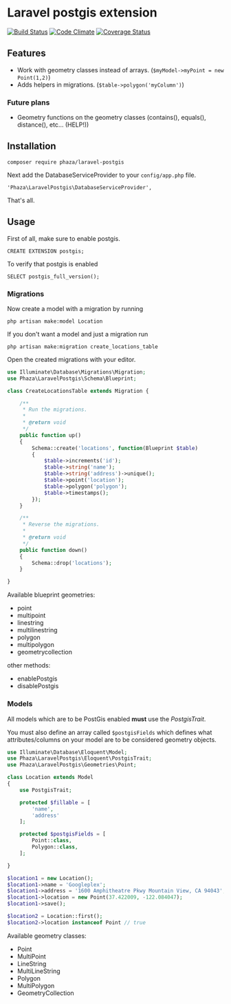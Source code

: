 Laravel postgis extension
=========================

[![Build Status](https://travis-ci.org/phaza/laravel-postgis.svg?branch=master)](https://travis-ci.org/phaza/laravel-postgis)
[![Code Climate](https://codeclimate.com/github/phaza/laravel-postgis/badges/gpa.svg)](https://codeclimate.com/github/phaza/laravel-postgis)
[![Coverage Status](https://coveralls.io/repos/phaza/laravel-postgis/badge.svg)](https://coveralls.io/r/phaza/laravel-postgis)

## Features

 * Work with geometry classes instead of arrays. (`$myModel->myPoint = new Point(1,2)`)
 * Adds helpers in migrations. (`$table->polygon('myColumn')`)
 
### Future plans
 
 * Geometry functions on the geometry classes (contains(), equals(), distance(), etc… (HELP!))

## Installation

    composer require phaza/laravel-postgis 

Next add the DatabaseServiceProvider to your `config/app.php` file.

    'Phaza\LaravelPostgis\DatabaseServiceProvider',

That's all.

## Usage

First of all, make sure to enable postgis.

    CREATE EXTENSION postgis;

To verify that postgis is enabled

    SELECT postgis_full_version();

### Migrations

Now create a model with a migration by running

    php artisan make:model Location

If you don't want a model and just a migration run

    php artisan make:migration create_locations_table

Open the created migrations with your editor.

```PHP
use Illuminate\Database\Migrations\Migration;
use Phaza\LaravelPostgis\Schema\Blueprint;

class CreateLocationsTable extends Migration {

    /**
     * Run the migrations.
     *
     * @return void
     */
    public function up()
    {
        Schema::create('locations', function(Blueprint $table)
        {
            $table->increments('id');
            $table->string('name');
            $table->string('address')->unique();
            $table->point('location');
            $table->polygon('polygon');
            $table->timestamps();
        });
    }

    /**
     * Reverse the migrations.
     *
     * @return void
     */
    public function down()
    {
        Schema::drop('locations');
    }

}
```

Available blueprint geometries:

 * point
 * multipoint
 * linestring
 * multilinestring
 * polygon
 * multipolygon
 * geometrycollection

other methods:

 * enablePostgis
 * disablePostgis

### Models

All models which are to be PostGis enabled **must** use the *PostgisTrait*.

You must also define an array called `$postgisFields` which defines
what attributes/columns on your model are to be considered geometry objects.

```PHP
use Illuminate\Database\Eloquent\Model;
use Phaza\LaravelPostgis\Eloquent\PostgisTrait;
use Phaza\LaravelPostgis\Geometries\Point;

class Location extends Model
{
    use PostgisTrait;

    protected $fillable = [
        'name',
        'address'
    ];

    protected $postgisFields = [
        Point::class,
        Polygon::class,
    ];

}

$location1 = new Location();
$location1->name = 'Googleplex';
$location1->address = '1600 Amphitheatre Pkwy Mountain View, CA 94043';
$location1->location = new Point(37.422009, -122.084047);
$location1->save();

$location2 = Location::first();
$location2->location instanceof Point // true
```

Available geometry classes:
 
 * Point
 * MultiPoint
 * LineString
 * MultiLineString
 * Polygon
 * MultiPolygon
 * GeometryCollection
